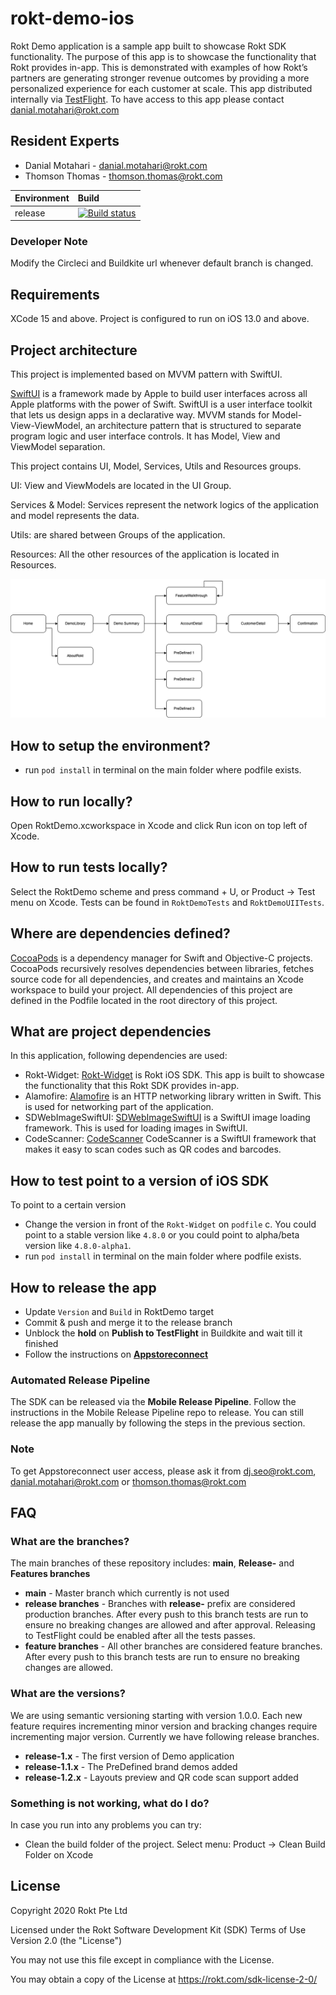 # rokt-demo-ios
Rokt Demo application is a sample app built to showcase Rokt SDK functionality. The purpose of this app is to showcase the functionality that Rokt provides in-app. This is demonstrated with examples of how Rokt’s partners are generating stronger revenue outcomes by providing a more personalized experience for each customer at scale. 
This app distributed internally via [TestFlight](https://developer.apple.com/testflight/). To have access to this app please contact danial.motahari@rokt.com


## Resident Experts
- Danial Motahari - <danial.motahari@rokt.com>
- Thomson Thomas - <thomson.thomas@rokt.com>


| Environment | Build |
| ----------- | :----- |
| release | [![Build status](https://badge.buildkite.com/afe921fff6fe587a6a59245ca0181c61d5557c78893991f9cc.svg)](https://buildkite.com/rokt/rokt-demo-ios?branch=release-1.1.x)
### Developer Note
Modify the Circleci and Buildkite url whenever default branch is changed.


## Requirements

XCode 15 and above. Project is configured to run on iOS 13.0 and above.

## Project architecture

This project is implemented based on MVVM pattern with SwiftUI. 

[SwiftUI](https://developer.apple.com/xcode/swiftui/) is a framework made by Apple to build user interfaces across all Apple platforms with the power of Swift. SwiftUI is a user interface toolkit that lets us design apps in a declarative way.
MVVM stands for Model-View-ViewModel, an architecture pattern that is structured to separate program logic and user interface controls. It has Model, View and ViewModel separation. 

This project contains UI, Model, Services, Utils and Resources groups.

UI: View and ViewModels are located in the UI Group.

Services & Model: Services represent the network logics of the application and model represents the data.

Utils: are shared between Groups of the application.

Resources: All the other resources of the application is located in Resources. 

![UI diagram](diagram.png)

## How to setup the environment?

- run `pod install` in terminal on the main folder where podfile exists.

## How to run locally?

Open RoktDemo.xcworkspace in Xcode and click Run icon on top left of Xcode.

## How to run tests locally?

Select the RoktDemo scheme and press command + U, or Product -> Test menu on Xcode.
Tests can be found in `RoktDemoTests` and `RoktDemoUIITests`.

## Where are dependencies defined?

[CocoaPods](https://cocoapods.org/) is a dependency manager for Swift and Objective-C projects. CocoaPods recursively resolves dependencies between libraries, fetches source code for all dependencies, and creates and maintains an Xcode workspace to build your project. All dependencies of this project are defined in the Podfile located in the root directory of this project. 

## What are project dependencies
In this application, following dependencies are used: 
-  Rokt-Widget: [Rokt-Widget](https://docs.rokt.com/docs/developers/integration-guides/ios/overview) is Rokt iOS SDK. This app is built to showcase the functionality that this Rokt SDK provides in-app.  
-  Alamofire: [Alamofire](https://github.com/Alamofire/Alamofire) is an HTTP networking library written in Swift. This is used for networking part of the application.
-  SDWebImageSwiftUI: [SDWebImageSwiftUI](https://github.com/SDWebImage/SDWebImageSwiftUI) is a SwiftUI image loading framework. This is used for loading images in SwiftUI.
-  CodeScanner: [CodeScanner](https://github.com/twostraws/CodeScanner) CodeScanner is a SwiftUI framework that makes it easy to scan codes such as QR codes and barcodes.

## How to test point to a version of iOS SDK
To point to a certain version
- Change the version in front of the `Rokt-Widget` on `podfile` c. You could point to a stable version like `4.8.0` or you could point to alpha/beta version like `4.8.0-alpha1`.
- run `pod install` in terminal on the main folder where podfile exists.

## How to release the app
- Update `Version` and `Build` in RoktDemo target
- Commit & push and merge it to the release branch
- Unblock the **hold** on **Publish to TestFlight** in Buildkite and wait till it finished
- Follow the instructions on **[Appstoreconnect](https://appstoreconnect.apple.com/)**

### Automated Release Pipeline
The SDK can be released via the **Mobile Release Pipeline**. Follow the instructions in the Mobile Release Pipeline repo to release. You can still release the app manually by following the steps in the previous section.

### Note

To get Appstoreconnect user access, please ask it from <dj.seo@rokt.com>, <danial.motahari@rokt.com> or <thomson.thomas@rokt.com>

## FAQ

### What are the branches?

The main branches of these repository includes: **main**, **Release-** and **Features branches**

* **main** - Master branch which currently is not used
* **release branches** - Branches with **release-** prefix are considered production branches. After every push to this branch tests are run to ensure no breaking changes are allowed and after approval. Releasing to TestFlight could be enabled after all the tests passes. 
* **feature branches** - All other branches are considered feature branches. After every push to this branch tests are run to ensure no breaking changes are allowed.

### What are the versions?
We are using semantic versioning starting with version 1.0.0. Each new feature requires incrementing minor version and bracking changes require incrementing major version. 
Currently we have following release branches.

* **release-1.x** - The first version of Demo application
* **release-1.1.x** - The PreDefined brand demos added
* **release-1.2.x** - Layouts preview and QR code scan support added

### Something is not working, what do I do?

In case you run into any problems you can try:

* Clean the build folder of the project. Select menu: Product -> Clean Build Folder on Xcode

## License

Copyright 2020 Rokt Pte Ltd

Licensed under the Rokt Software Development Kit (SDK) Terms of Use
Version 2.0 (the "License")

You may not use this file except in compliance with the License.

You may obtain a copy of the License at https://rokt.com/sdk-license-2-0/